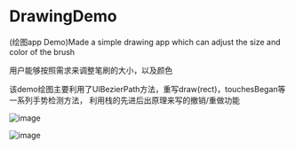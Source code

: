 # DrawingDemo
(绘图app Demo)Made a simple drawing app which can adjust the size and color of the brush 

  用户能够按照需求来调整笔刷的大小，以及颜色
  
  该demo绘图主要利用了UIBezierPath方法，重写draw(rect)，touchesBegan等一系列手势检测方法，
  利用栈的先进后出原理来写的撤销/重做功能

![image](https://github.com/Kimsswift/DrawingDemo/blob/master/DrawingDemo1/dw1.gif)

![image](https://github.com/Kimsswift/DrawingDemo/blob/master/DrawingDemo1/dw2.gif)
